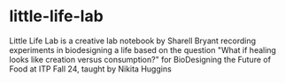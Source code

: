 # little-life-lab
Little Life Lab is a creative lab notebook by Sharell Bryant recording experiments in biodesigning a life based on the question "What if healing looks like creation versus consumption?" for BioDesigning the Future of Food at ITP Fall 24, taught by Nikita Huggins
